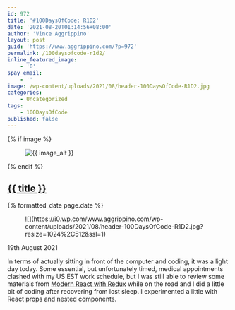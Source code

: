 ```yaml
---
id: 972
title: '#100DaysOfCode: R1D2'
date: '2021-08-20T01:14:56+08:00'
author: 'Vince Aggrippino'
layout: post
guid: 'https://www.aggrippino.com/?p=972'
permalink: /100daysofcode-r1d2/
inline_featured_image:
    - '0'
spay_email:
    - ''
image: /wp-content/uploads/2021/08/header-100DaysOfCode-R1D2.jpg
categories:
    - Uncategorized
tags:
    - 100DaysOfCode
published: false
---
```

{% if image %}
    <figure class="post__image">
        <img src="{{ image }}" alt="{{ image_alt }}">
    </figure>
{% endif %}

<h2 class="post__title"><a href="{{ page.url }}">{{ title }}</a></h2>

<p class="post__date">{% formatted_date page.date %}</p>

<figure class="wp-block-image size-large">![](https://i0.wp.com/www.aggrippino.com/wp-content/uploads/2021/08/header-100DaysOfCode-R1D2.jpg?resize=1024%2C512&ssl=1)</figure>19th August 2021

In terms of actually sitting in front of the computer and coding, it was a light day today. Some essential, but unfortunately timed, medical appointments clashed with my US EST work schedule, but I was still able to review some materials from [Modern React with Redux](https://www.udemy.com/course/react-redux/) while on the road and I did a little bit of coding after recovering from lost sleep. I experimented a little with React props and nested components.